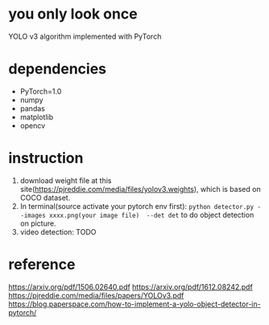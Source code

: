 # you only look once
YOLO v3 algorithm implemented with PyTorch

# dependencies
- PyTorch=1.0
- numpy
- pandas
- matplotlib
- opencv

# instruction
1. download weight file at this site(https://pjreddie.com/media/files/yolov3.weights), which is based on COCO dataset.
2. In terminal(source activate your pytorch env first): `python detector.py --images xxxx.png(your image file)  --det det` to do object detection on picture.
3. video detection: TODO


# reference
https://arxiv.org/pdf/1506.02640.pdf
https://arxiv.org/pdf/1612.08242.pdf
https://pjreddie.com/media/files/papers/YOLOv3.pdf
https://blog.paperspace.com/how-to-implement-a-yolo-object-detector-in-pytorch/
